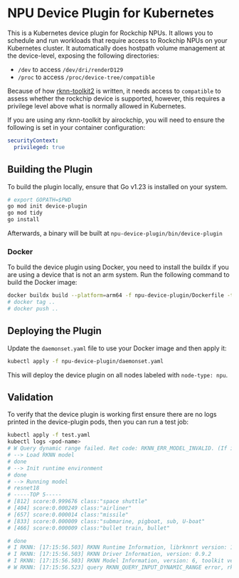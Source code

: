 # NPU Device Plugin for Kubernetes

This is a Kubernetes device plugin for Rockchip NPUs. It allows you to schedule and run workloads that require access to Rockchip NPUs on your Kubernetes cluster. It automatically does hostpath volume management at the device-level, exposing the following directories:

- `/dev` to access `/dev/dri/renderD129`
- `/proc` to access `/proc/device-tree/compatible`

Because of how [rknn-toolkit2](https://github.com/airockchip/rknn-toolkit2) is written, it needs access to `compatible` to assess whether the rockchip device is supported, however, this requires a privilege level above what is normally allowed in Kubernetes.

If you are using any rknn-toolkit by airockchip, you will need to ensure the following is set in your container configuration:

```yaml
securityContext:
  privileged: true
```

## Building the Plugin

To build the plugin locally, ensure that Go v1.23 is installed on your system.

```sh
# export GOPATH=$PWD
go mod init device-plugin
go mod tidy
go install
```

Afterwards, a binary will be built at `npu-device-plugin/bin/device-plugin`

### Docker

To build the device plugin using Docker, you need to install the buildx if you are using a device that is not an arm system. Run the following command to build the Docker image:

```sh
docker buildx build --platform=arm64 -f npu-device-plugin/Dockerfile -t npu-device-plugin:latest .
# docker tag ..
# docker push ..
```

## Deploying the Plugin

Update the `daemonset.yaml` file to use your Docker image and then apply it:

```sh
kubectl apply -f npu-device-plugin/daemonset.yaml
```

This will deploy the device plugin on all nodes labeled with `node-type: npu`.

## Validation

To verify that the device plugin is working first ensure there are no logs printed in the device-plugin pods, then you can run a test job:

```sh
kubectl apply -f test.yaml
kubectl logs <pod-name>
# W Query dynamic range failed. Ret code: RKNN_ERR_MODEL_INVALID. (If it is a static shape RKNN model, please ignore the above warning message.)
# --> Load RKNN model
# done
# --> Init runtime environment
# done
# --> Running model
# resnet18
# -----TOP 5-----
# [812] score:0.999676 class:"space shuttle"
# [404] score:0.000249 class:"airliner"
# [657] score:0.000014 class:"missile"
# [833] score:0.000009 class:"submarine, pigboat, sub, U-boat"
# [466] score:0.000009 class:"bullet train, bullet"

# done
# I RKNN: [17:15:56.503] RKNN Runtime Information, librknnrt version: 1.6.0 (9a7b5d24c@2023-12-13T17:31:11)
# I RKNN: [17:15:56.503] RKNN Driver Information, version: 0.9.2
# I RKNN: [17:15:56.503] RKNN Model Information, version: 6, toolkit version: 1.6.0+81f21f4d(compiler version: 1.6.0 (585b3edcf@2023-12-11T07:42:56)), target: RKNPU v2, target platform: rk3588, framework name: PyTorch, framework layout: NCHW, model inference type: static_shape
# W RKNN: [17:15:56.523] query RKNN_QUERY_INPUT_DYNAMIC_RANGE error, rknn model is static shape type, please export rknn with dynamic_shapes
```
